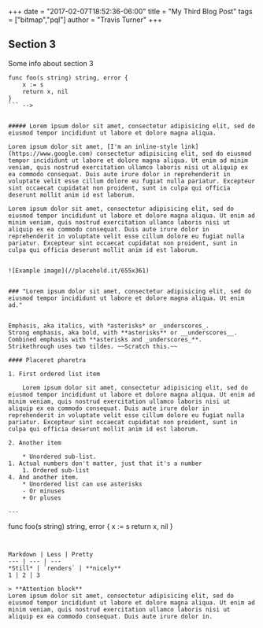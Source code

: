 +++
date = "2017-02-07T18:52:36-06:00"
title = "My Third Blog Post"
tags = ["bitmap","pql"]
author = "Travis Turner"
+++

<!-- This is the abstract of this 3rd blog post.
It will show up in the summary.

<!--more-->

## Section 3

Some info about section 3





```
func foo(s string) string, error {
    x := s
    return x, nil
}
``` -->


##### Lorem ipsum dolor sit amet, consectetur adipisicing elit, sed do eiusmod tempor incididunt ut labore et dolore magna aliqua.

Lorem ipsum dolor sit amet, [I'm an inline-style link](https://www.google.com) consectetur adipisicing elit, sed do eiusmod tempor incididunt ut labore et dolore magna aliqua. Ut enim ad minim veniam, quis nostrud exercitation ullamco laboris nisi ut aliquip ex ea commodo consequat. Duis aute irure dolor in reprehenderit in voluptate velit esse cillum dolore eu fugiat nulla pariatur. Excepteur sint occaecat cupidatat non proident, sunt in culpa qui officia deserunt mollit anim id est laborum.

Lorem ipsum dolor sit amet, consectetur adipisicing elit, sed do eiusmod tempor incididunt ut labore et dolore magna aliqua. Ut enim ad minim veniam, quis nostrud exercitation ullamco laboris nisi ut aliquip ex ea commodo consequat. Duis aute irure dolor in reprehenderit in voluptate velit esse cillum dolore eu fugiat nulla pariatur. Excepteur sint occaecat cupidatat non proident, sunt in culpa qui officia deserunt mollit anim id est laborum.


![Example image](//placehold.it/655x361)


### "Lorem ipsum dolor sit amet, consectetur adipisicing elit, sed do eiusmod tempor incididunt ut labore et dolore magna aliqua. Ut enim ad."


Emphasis, aka italics, with *asterisks* or _underscores_.
Strong emphasis, aka bold, with **asterisks** or __underscores__.
Combined emphasis with **asterisks and _underscores_**.
Strikethrough uses two tildes. ~~Scratch this.~~

#### Placeret pharetra

1. First ordered list item

    Lorem ipsum dolor sit amet, consectetur adipisicing elit, sed do eiusmod tempor incididunt ut labore et dolore magna aliqua. Ut enim ad minim veniam, quis nostrud exercitation ullamco laboris nisi ut aliquip ex ea commodo consequat. Duis aute irure dolor in reprehenderit in voluptate velit esse cillum dolore eu fugiat nulla pariatur. Excepteur sint occaecat cupidatat non proident, sunt in culpa qui officia deserunt mollit anim id est laborum.

2. Another item

    * Unordered sub-list.
1. Actual numbers don't matter, just that it's a number
    1. Ordered sub-list
4. And another item.
    * Unordered list can use asterisks
    - Or minuses
    + Or pluses

---

```
func foo(s string) string, error {
    x := s
    return x, nil
}
```


Markdown | Less | Pretty
--- | --- | ---
*Still* | `renders` | **nicely**
1 | 2 | 3

> **Attention block**  
Lorem ipsum dolor sit amet, consectetur adipisicing elit, sed do eiusmod tempor incididunt ut labore et dolore magna aliqua. Ut enim ad minim veniam, quis nostrud exercitation ullamco laboris nisi ut aliquip ex ea commodo consequat. Duis aute irure dolor in.
